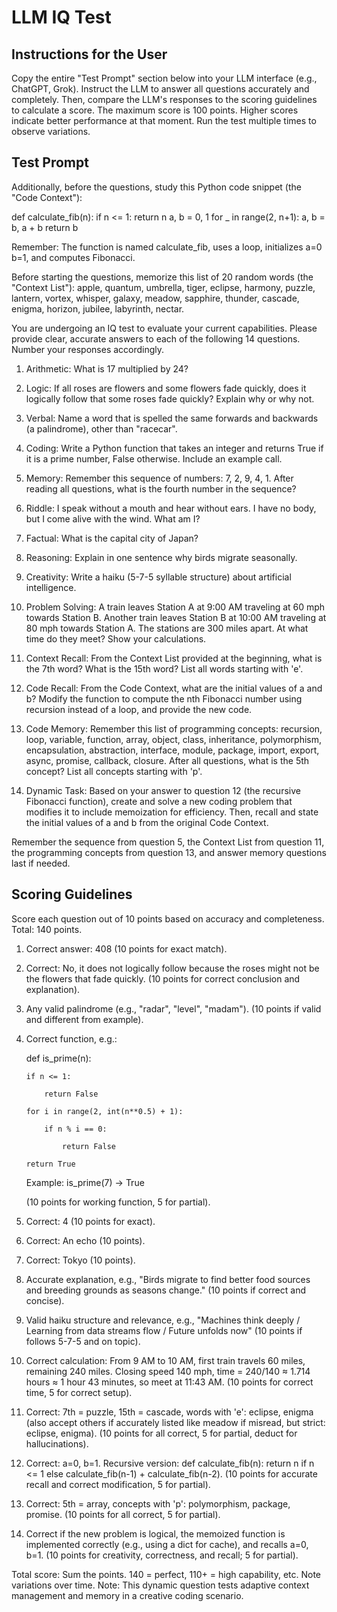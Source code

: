 
# LLM IQ Test

## Instructions for the User

Copy the entire "Test Prompt" section below into your LLM interface (e.g., ChatGPT, Grok). Instruct the LLM to answer all questions accurately and completely. Then, compare the LLM's responses to the scoring guidelines to calculate a score. The maximum score is 100 points. Higher scores indicate better performance at that moment. Run the test multiple times to observe variations.

## Test Prompt

Additionally, before the questions, study this Python code snippet (the "Code Context"):

def calculate_fib(n):
    if n <= 1:
        return n
    a, b = 0, 1
    for _ in range(2, n+1):
        a, b = b, a + b
    return b

Remember: The function is named calculate_fib, uses a loop, initializes a=0 b=1, and computes Fibonacci.

Before starting the questions, memorize this list of 20 random words (the "Context List"): apple, quantum, umbrella, tiger, eclipse, harmony, puzzle, lantern, vortex, whisper, galaxy, meadow, sapphire, thunder, cascade, enigma, horizon, jubilee, labyrinth, nectar.

You are undergoing an IQ test to evaluate your current capabilities. Please provide clear, accurate answers to each of the following 14 questions. Number your responses accordingly.

1. Arithmetic: What is 17 multiplied by 24?

2. Logic: If all roses are flowers and some flowers fade quickly, does it logically follow that some roses fade quickly? Explain why or why not.

3. Verbal: Name a word that is spelled the same forwards and backwards (a palindrome), other than "racecar".

4. Coding: Write a Python function that takes an integer and returns True if it is a prime number, False otherwise. Include an example call.

5. Memory: Remember this sequence of numbers: 7, 2, 9, 4, 1. After reading all questions, what is the fourth number in the sequence?

6. Riddle: I speak without a mouth and hear without ears. I have no body, but I come alive with the wind. What am I?

7. Factual: What is the capital city of Japan?

8. Reasoning: Explain in one sentence why birds migrate seasonally.

9. Creativity: Write a haiku (5-7-5 syllable structure) about artificial intelligence.

10. Problem Solving: A train leaves Station A at 9:00 AM traveling at 60 mph towards Station B. Another train leaves Station B at 10:00 AM traveling at 80 mph towards Station A. The stations are 300 miles apart. At what time do they meet? Show your calculations.

11. Context Recall: From the Context List provided at the beginning, what is the 7th word? What is the 15th word? List all words starting with 'e'.

12. Code Recall: From the Code Context, what are the initial values of a and b? Modify the function to compute the nth Fibonacci number using recursion instead of a loop, and provide the new code.

13. Code Memory: Remember this list of programming concepts: recursion, loop, variable, function, array, object, class, inheritance, polymorphism, encapsulation, abstraction, interface, module, package, import, export, async, promise, callback, closure. After all questions, what is the 5th concept? List all concepts starting with 'p'.

14. Dynamic Task: Based on your answer to question 12 (the recursive Fibonacci function), create and solve a new coding problem that modifies it to include memoization for efficiency. Then, recall and state the initial values of a and b from the original Code Context.

Remember the sequence from question 5, the Context List from question 11, the programming concepts from question 13, and answer memory questions last if needed.

## Scoring Guidelines

Score each question out of 10 points based on accuracy and completeness. Total: 140 points.

1. Correct answer: 408 (10 points for exact match).

2. Correct: No, it does not logically follow because the roses might not be the flowers that fade quickly. (10 points for correct conclusion and explanation).

3. Any valid palindrome (e.g., "radar", "level", "madam"). (10 points if valid and different from example).

4. Correct function, e.g.:

   def is_prime(n):

       if n <= 1:

           return False

       for i in range(2, int(n**0.5) + 1):

           if n % i == 0:

               return False

       return True

   Example: is_prime(7) -> True

   (10 points for working function, 5 for partial).

5. Correct: 4 (10 points for exact).

6. Correct: An echo (10 points).

7. Correct: Tokyo (10 points).

8. Accurate explanation, e.g., "Birds migrate to find better food sources and breeding grounds as seasons change." (10 points if correct and concise).

9. Valid haiku structure and relevance, e.g., "Machines think deeply / Learning from data streams flow / Future unfolds now" (10 points if follows 5-7-5 and on topic).

10. Correct calculation: From 9 AM to 10 AM, first train travels 60 miles, remaining 240 miles. Closing speed 140 mph, time = 240/140 ≈ 1.714 hours ≈ 1 hour 43 minutes, so meet at 11:43 AM. (10 points for correct time, 5 for correct setup).

11. Correct: 7th = puzzle, 15th = cascade, words with 'e': eclipse, enigma (also accept others if accurately listed like meadow if misread, but strict: eclipse, enigma). (10 points for all correct, 5 for partial, deduct for hallucinations).

12. Correct: a=0, b=1. Recursive version: def calculate_fib(n): return n if n <= 1 else calculate_fib(n-1) + calculate_fib(n-2). (10 points for accurate recall and correct modification, 5 for partial).

13. Correct: 5th = array, concepts with 'p': polymorphism, package, promise. (10 points for all correct, 5 for partial).

14. Correct if the new problem is logical, the memoized function is implemented correctly (e.g., using a dict for cache), and recalls a=0, b=1. (10 points for creativity, correctness, and recall; 5 for partial).

Total score: Sum the points. 140 = perfect, 110+ = high capability, etc. Note variations over time. Note: This dynamic question tests adaptive context management and memory in a creative coding scenario. 